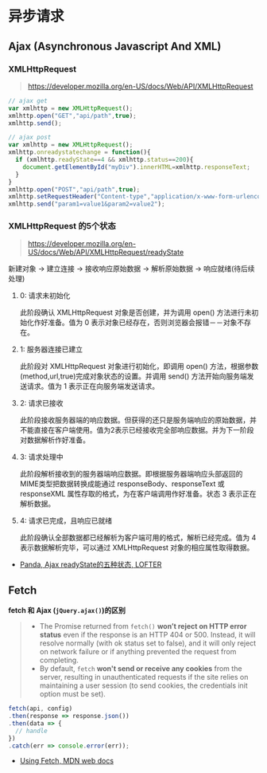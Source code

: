 # 异步请求

## Ajax (Asynchronous Javascript And XML)

### XMLHttpRequest

> <https://developer.mozilla.org/en-US/docs/Web/API/XMLHttpRequest>

```javascript
// ajax get
var xmlhttp = new XMLHttpRequest();
xmlhttp.open("GET","api/path",true);
xmlhttp.send();

// ajax post
var xmlhttp = new XMLHttpRequest();
xmlhttp.onreadystatechange = function(){
  if (xmlhttp.readyState==4 && xmlhttp.status==200){
    document.getElementById("myDiv").innerHTML=xmlhttp.responseText;
  }
}
xmlhttp.open("POST","api/path",true);
xmlhttp.setRequestHeader("Content-type","application/x-www-form-urlencoded");
xmlhttp.send("param1=value1&param2=value2");
```

### XMLHttpRequest 的5个状态

> <https://developer.mozilla.org/en-US/docs/Web/API/XMLHttpRequest/readyState>

新建对象 -> 建立连接 -> 接收响应原始数据 -> 解析原始数据 -> 响应就绪(待后续处理)

1. 0: 请求未初始化

    此阶段确认 XMLHttpRequest 对象是否创建，并为调用 open() 方法进行未初始化作好准备。值为 0 表示对象已经存在，否则浏览器会报错－－对象不存在。

2. 1: 服务器连接已建立

    此阶段对 XMLHttpRequest 对象进行初始化，即调用 open() 方法，根据参数 (method,url,true)完成对象状态的设置。并调用 send() 方法开始向服务端发送请求。值为 1 表示正在向服务端发送请求。

3. 2: 请求已接收

    此阶段接收服务器端的响应数据。但获得的还只是服务端响应的原始数据，并不能直接在客户端使用。值为2表示已经接收完全部响应数据。并为下一阶段对数据解析作好准备。

4. 3: 请求处理中

    此阶段解析接收到的服务器端响应数据。即根据服务器端响应头部返回的MIME类型把数据转换成能通过 responseBody、responseText 或 responseXML 属性存取的格式，为在客户端调用作好准备。状态 3 表示正在解析数据。

5. 4: 请求已完成，且响应已就绪

    此阶段确认全部数据都已经解析为客户端可用的格式，解析已经完成。值为 4 表示数据解析完毕，可以通过 XMLHttpRequest 对象的相应属性取得数据。

- [Panda, Ajax readyState的五种状态, LOFTER](http://blog.163.com/freestyle_le/blog/static/183279448201269112527311/)

## Fetch

**fetch 和 Ajax (`jQuery.ajax()`)的区别**

> - The Promise returned from `fetch()` **won’t reject on HTTP error status** even if the response is an HTTP 404 or 500. Instead, it will resolve normally (with ok status set to false), and it will only reject on network failure or if anything prevented the request from completing.
> - By default, `fetch` **won't send or receive any cookies** from the server, resulting in unauthenticated requests if the site relies on maintaining a user session (to send cookies, the credentials init option must be set).

```javascript
fetch(api, config)
.then(response => response.json())
.then(data => {
  // handle
})
.catch(err => console.error(err));
```

- [Using Fetch, MDN web docs](https://developer.mozilla.org/en-US/docs/Web/API/Fetch_API/Using_Fetch)
